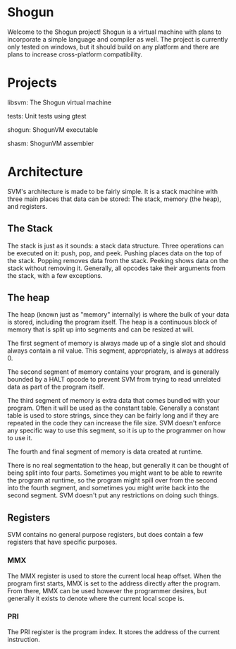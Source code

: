# Shogun

Welcome to the Shogun project! Shogun is a virtual machine
with plans to incorporate a simple language and compiler
as well. The project is currently only tested on windows,
but it should build on any platform and there are plans to
increase cross-platform compatibility.

# Projects

libsvm: The Shogun virtual machine

tests: Unit tests using gtest

shogun: ShogunVM executable

shasm: ShogunVM assembler

# Architecture

SVM's architecture is made to be fairly simple. It is a stack machine with
three main places that data can be stored: The stack, memory (the heap),
and registers.

## The Stack

The stack is just as it sounds: a stack data structure. Three operations can
be executed on it: push, pop, and peek. Pushing places data on the top of the
stack. Popping removes data from the stack. Peeking shows data on the stack
without removing it. Generally, all opcodes take their arguments from the stack,
with a few exceptions.

## The heap

The heap (known just as "memory" internally) is where the bulk of your data is
stored, including the program itself. The heap is a continuous block of memory that
is split up into segments and can be resized at will.

The first segment of memory is always made up of a single slot and should always contain
a nil value. This segment, appropriately, is always at address 0.

The second segment of memory contains your program, and is generally bounded by a HALT
opcode to prevent SVM from trying to read unrelated data as part of the program itself.

The third segment of memory is extra data that comes bundled with your program. Often
it will be used as the constant table. Generally a constant table is used to store
strings, since they can be fairly long and if they are repeated in the code they can
increase the file size. SVM doesn't enforce any specific way to use this segment,
so it is up to the programmer on how to use it.

The fourth and final segment of memory is data created at runtime.

There is no real segmentation to the heap, but generally it can be thought of being split
into four parts. Sometimes you might want to be able to rewrite the program at runtime,
so the program might spill over from the second into the fourth segment, and sometimes
you might write back into the second segment. SVM doesn't put any restrictions on doing
such things.

## Registers

SVM contains no general purpose registers, but does contain a few registers that have
specific purposes.

### MMX

The MMX register is used to store the current local heap offset. When the program first
starts, MMX is set to the address directly after the program. From there, MMX can be
used however the programmer desires, but generally it exists to denote where the current
local scope is.

### PRI

The PRI register is the program index. It stores the address of the current instruction.
